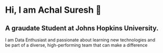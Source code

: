 # Hi, I am Achal Suresh :wave:
## A graudate Student at Johns Hopkins University. 

I am Data Enthusiast and passionate about learning new technologies and be part of a diverse, high-performing team that can make a difference
